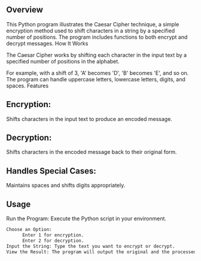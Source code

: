 ## Overview

This Python program illustrates the Caesar Cipher technique, a simple encryption method used to shift characters in a string by a specified number of positions. The program includes functions to both encrypt and decrypt messages.
How It Works

The Caesar Cipher works by shifting each character in the input text by a specified number of positions in the alphabet. 

For example, with a shift of 3, 'A' becomes 'D', 'B' becomes 'E', and so on. The program can handle uppercase letters, lowercase letters, digits, and spaces.
Features


## Encryption: 

Shifts characters in the input text to produce an encoded message.

## Decryption: 

Shifts characters in the encoded message back to their original form.

## Handles Special Cases: 

Maintains spaces and shifts digits appropriately.

## Usage

Run the Program: Execute the Python script in your environment.
```bash
Choose an Option:
      Enter 1 for encryption.
      Enter 2 for decryption.
Input the String: Type the text you want to encrypt or decrypt.
View the Result: The program will output the original and the processed text.
```
